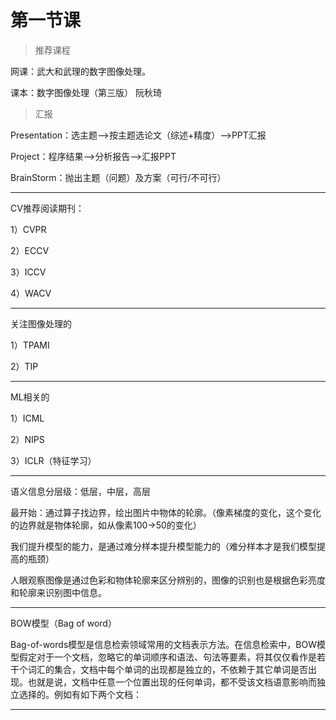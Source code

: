 # 第一节课

> 推荐课程

网课：武大和武理的数字图像处理。

课本：数字图像处理（第三版） 阮秋琦

> 汇报

Presentation：选主题-->按主题选论文（综述+精度）-->PPT汇报

Project：程序结果-->分析报告-->汇报PPT

BrainStorm：抛出主题（问题）及方案（可行/不可行）

---

CV推荐阅读期刊：

1）CVPR

2）ECCV

3）ICCV

4）WACV

---

关注图像处理的

1）TPAMI

2）TIP

---

ML相关的

1）ICML

2）NIPS

3）ICLR（特征学习）

---

语义信息分层级：低层，中层，高层

最开始：通过算子找边界，绘出图片中物体的轮廓。（像素梯度的变化，这个变化的边界就是物体轮廓，如从像素100->50的变化）

我们提升模型的能力，是通过难分样本提升模型能力的（难分样本才是我们模型提高的瓶颈）

人眼观察图像是通过色彩和物体轮廓来区分辨别的，图像的识别也是根据色彩亮度和轮廓来识别图中信息。

----

BOW模型（Bag of word）

Bag-of-words模型是信息检索领域常用的文档表示方法。在信息检索中，BOW模型假定对于一个文档，忽略它的单词顺序和语法、句法等要素，将其仅仅看作是若干个词汇的集合，文档中每个单词的出现都是独立的，不依赖于其它单词是否出现。也就是说，文档中任意一个位置出现的任何单词，都不受该文档语意影响而独立选择的。例如有如下两个文档：

---




